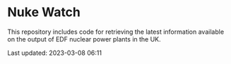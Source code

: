 # Nuke Watch

This repository includes code for retrieving the latest information available on the output of EDF nuclear power plants in the UK.

Last updated: 2023-03-08 06:11